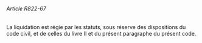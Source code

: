 ###### Article R822-67

La liquidation est régie par les statuts, sous réserve des dispositions du code civil, et de celles du livre II et du présent paragraphe du présent code.

